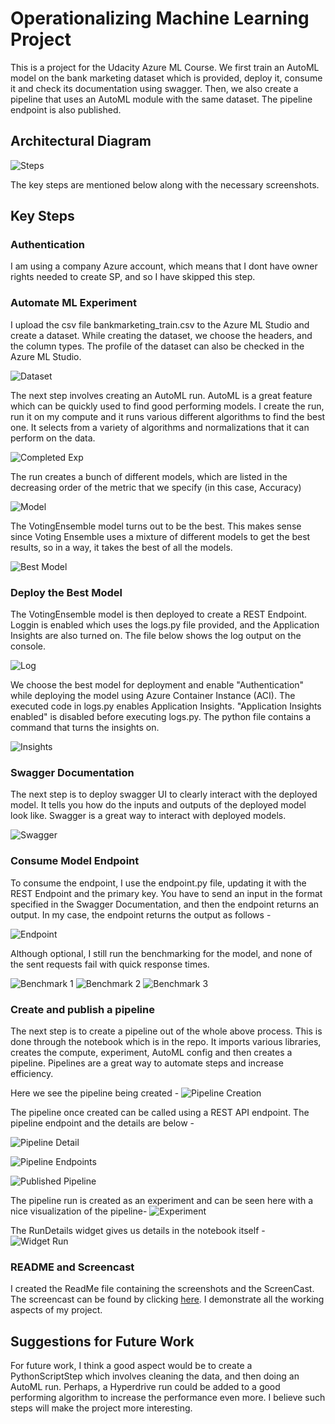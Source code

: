 # Operationalizing Machine Learning Project

This is a project for the Udacity Azure ML Course. We first train an AutoML model on the bank marketing dataset which is provided, deploy it, consume it and check its documentation using swagger. Then, we also create a pipeline that uses an AutoML module with the same dataset. The pipeline endpoint is also published.  

## Architectural Diagram
![Steps](https://github.com/Neo96Mav/Azure_ML_Project_2/blob/main/screenshots/step_diagram.png)

The key steps are mentioned below along with the necessary screenshots.

## Key Steps

### Authentication
I am using a company Azure account, which means that I dont have owner rights needed to create SP, and so I have skipped this step. 

### Automate ML Experiment
I upload the csv file bankmarketing_train.csv to the Azure ML Studio and create a dataset. While creating the dataset, we choose the headers, and the column types. The profile of the dataset can also be checked in the Azure ML Studio. 

![Dataset](https://github.com/Neo96Mav/Azure_ML_Project_2/blob/main/screenshots/dataset.png)

The next step involves creating an AutoML run. AutoML is a great feature which can be quickly used to find good performing models. I create the run, run it on my compute and it runs various different algorithms to find the best one. It selects from a variety of algorithms and normalizations that it can perform on the data. 

![Completed Exp](https://github.com/Neo96Mav/Azure_ML_Project_2/blob/main/screenshots/experiment_AutoML.png)

The run creates a bunch of different models, which are listed in the decreasing order of the metric that we specify (in this case, Accuracy)

![Model](https://github.com/Neo96Mav/Azure_ML_Project_2/blob/main/screenshots/models.png)

The VotingEnsemble model turns out to be the best. This makes sense since Voting Ensemble uses a mixture of different models to get the best results, so in a way, it takes the best of all the models. 

![Best Model](https://github.com/Neo96Mav/Azure_ML_Project_2/blob/main/screenshots/best_AutoML_Model.png)

### Deploy the Best Model 
The VotingEnsemble model is then deployed to create a REST Endpoint. Loggin is enabled which uses the logs.py file provided, and the Application Insights are also turned on. The file below shows the log output on the console.

![Log](https://github.com/Neo96Mav/Azure_ML_Project_2/blob/main/screenshots/logs.png)

We choose the best model for deployment and enable "Authentication" while deploying the model using Azure Container Instance (ACI). The executed code in logs.py enables Application Insights. "Application Insights enabled" is disabled before executing logs.py. The python file contains a command that turns the insights on. 

![Insights](https://github.com/Neo96Mav/Azure_ML_Project_2/blob/main/screenshots/activate_application_insights.png)

### Swagger Documentation
The next step is to deploy swagger UI to clearly interact with the deployed model. It tells you how do the inputs and outputs of the deployed model look like. Swagger is a great way to interact with deployed models.

![Swagger](https://github.com/Neo96Mav/Azure_ML_Project_2/blob/main/screenshots/swagger.PNG)

### Consume Model Endpoint
To consume the endpoint, I use the endpoint.py file, updating it with the REST Endpoint and the primary key. You have to send an input in the format specified in the Swagger Documentation, and then the endpoint returns an output. In my case, the endpoint returns the output as follows - 

![Endpoint](https://github.com/Neo96Mav/Azure_ML_Project_2/blob/main/screenshots/endpoint.png)

Although optional, I still run the benchmarking for the model, and none of the sent requests fail with quick response times.

![Benchmark 1](https://github.com/Neo96Mav/Azure_ML_Project_2/blob/main/screenshots/benchmark_1.PNG)
![Benchmark 2](https://github.com/Neo96Mav/Azure_ML_Project_2/blob/main/screenshots/benchmark_2.PNG)
![Benchmark 3](https://github.com/Neo96Mav/Azure_ML_Project_2/blob/main/screenshots/benchmark_3.PNG)

### Create and publish a pipeline <a name="publish" />
The next step is to create a pipeline out of the whole above process. This is done through the notebook which is in the repo. It imports various libraries, creates the compute, experiment, AutoML config and then creates a pipeline. Pipelines are a great way to automate steps and increase efficiency. 

Here we see the pipeline being created - 
![Pipeline Creation](https://github.com/Neo96Mav/Azure_ML_Project_2/blob/main/screenshots/pipeline_creation.png)

The pipeline once created can be called using a REST API endpoint. The pipeline endpoint and the details are below - 

![Pipeline Detail](https://github.com/Neo96Mav/Azure_ML_Project_2/blob/main/screenshots/automl_with_bankmarketing_dataset.PNG)

![Pipeline Endpoints](https://github.com/Neo96Mav/Azure_ML_Project_2/blob/main/screenshots/pipeline_endpoint.png)

![Published Pipeline](https://github.com/Neo96Mav/Azure_ML_Project_2/blob/main/screenshots/pipeline_REST.png)

The pipeline run is created as an experiment and can be seen here with a nice visualization of the pipeline- 
![Experiment](https://github.com/Neo96Mav/Azure_ML_Project_2/blob/main/screenshots/scheduled_run_pipeline.png)

The RunDetails widget gives us details in the notebook itself - 
![Widget Run](https://github.com/Neo96Mav/Azure_ML_Project_2/blob/main/screenshots/widget_running.png)

### README and Screencast

I created the ReadMe file containing the screenshots and the ScreenCast. The screencast can be found by clicking [here](https://youtu.be/0GNnMe4ju4w). I demonstrate all the working aspects of my project. 
  
## Suggestions for Future Work 
For future work, I think a good aspect would be to create a PythonScriptStep which involves cleaning the data, and then doing an AutoML run. Perhaps, a Hyperdrive run could be added to a good performing algorithm to increase the performance even more. I believe such steps will make the project more interesting. 
